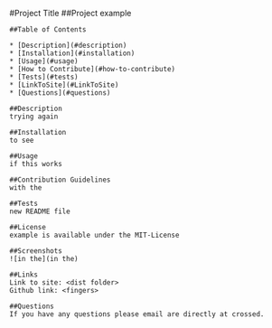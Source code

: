 #Project Title
    ##Project example

    ##Table of Contents 

    * [Description](#description)
    * [Installation](#installation)
    * [Usage](#usage)
    * [How to Contribute](#how-to-contribute)
    * [Tests](#tests)
    * [LinkToSite](#LinkToSite)
    * [Questions](#questions)

    ##Description
    trying again

    ##Installation
    to see

    ##Usage
    if this works 

    ##Contribution Guidelines
    with the

    ##Tests
    new README file

    ##License
    example is available under the MIT-License
    
    ##Screenshots
    ![in the](in the)

    ##Links
    Link to site: <dist folder>
    Github link: <fingers>

    ##Questions
    If you have any questions please email are directly at crossed.
    